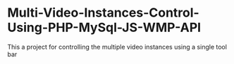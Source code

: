 Multi-Video-Instances-Control-Using-PHP-MySql-JS-WMP-API
========================================================

This a project for controlling the multiple video instances using a single tool bar
